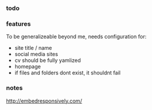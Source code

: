 ### todo


### features

To be generalizeable beyond me, needs configuration for:
- site title / name
- social media sites
- cv should be fully yamlized
- homepage
- if files and folders dont exist, it shouldnt fail


### notes

http://embedresponsively.com/

